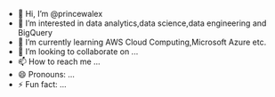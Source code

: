 - 👋 Hi, I’m @princewalex
- 👀 I’m interested in data analytics,data science,data engineering and BigQuery
- 🌱 I’m currently learning AWS Cloud Computing,Microsoft Azure etc.
- 💞️ I’m looking to collaborate on ...
- 📫 How to reach me ...
- 😄 Pronouns: ...
- ⚡ Fun fact: ...

<!---
princewalex/princewalex is a ✨ special ✨ repository because its `README.md` (this file) appears on your GitHub profile.
You can click the Preview link to take a look at your changes.
--->
